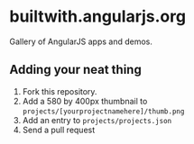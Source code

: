 <a name="submit"></a>
# builtwith.angularjs.org

Gallery of AngularJS apps and demos.

Adding your neat thing
----------------------
1.  Fork this repository.
2.  Add a 580 by 400px thumbnail to `projects/[yourprojectnamehere]/thumb.png`
3.  Add an entry to `projects/projects.json`
4.  Send a pull request
